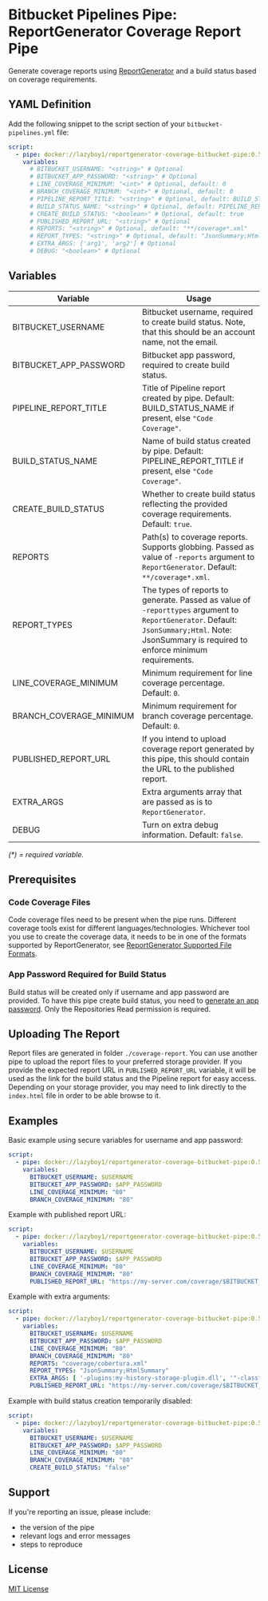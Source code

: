 ﻿# Bitbucket Pipelines Pipe: ReportGenerator Coverage Report Pipe

Generate coverage reports using
[ReportGenerator](https://github.com/danielpalme/ReportGenerator)
and a build status based on coverage requirements.

## YAML Definition

Add the following snippet to the script section of
your `bitbucket-pipelines.yml` file:

```yaml
script:
  - pipe: docker://lazyboy1/reportgenerator-coverage-bitbucket-pipe:0.5
    variables:
      # BITBUCKET_USERNAME: "<string>" # Optional
      # BITBUCKET_APP_PASSWORD: "<string>" # Optional
      # LINE_COVERAGE_MINIMUM: "<int>" # Optional, default: 0
      # BRANCH_COVERAGE_MINIMUM: "<int>" # Optional, default: 0
      # PIPELINE_REPORT_TITLE: "<string>" # Optional, default: BUILD_STATUS_NAME if present, else "Code Coverage"
      # BUILD_STATUS_NAME: "<string>" # Optional, default: PIPELINE_REPORT_TITLE if present, else "Code Coverage"
      # CREATE_BUILD_STATUS: "<boolean>" # Optional, default: true
      # PUBLISHED_REPORT_URL: "<string>" # Optional
      # REPORTS: "<string>" # Optional, default: "**/coverage*.xml"
      # REPORT_TYPES: "<string>" # Optional, default: "JsonSummary;Html"
      # EXTRA_ARGS: ['arg1', 'arg2'] # Optional
      # DEBUG: "<boolean>" # Optional
```

## Variables

| Variable                | Usage |
| ----------------------- | ----- |
| BITBUCKET_USERNAME      | Bitbucket username, required to create build status. Note, that this should be an account name, not the email. |
| BITBUCKET_APP_PASSWORD  | Bitbucket app password, required to create build status. |
| PIPELINE_REPORT_TITLE   | Title of Pipeline report created by pipe. Default: BUILD_STATUS_NAME if present, else `"Code Coverage"`. |
| BUILD_STATUS_NAME       | Name of build status created by pipe. Default: PIPELINE_REPORT_TITLE if present, else `"Code Coverage"`. |
| CREATE_BUILD_STATUS     | Whether to create build status reflecting the provided coverage requirements. Default: `true`. |
| REPORTS                 | Path(s) to coverage reports. Supports globbing. Passed as value of `-reports` argument to `ReportGenerator`. Default: `**/coverage*.xml`. |
| REPORT_TYPES            | The types of reports to generate. Passed as value of `-reporttypes` argument to `ReportGenerator`. Default: `JsonSummary;Html`. Note: JsonSummary is required to enforce minimum requirements. |
| LINE_COVERAGE_MINIMUM   | Minimum requirement for line coverage percentage. Default: `0`. |
| BRANCH_COVERAGE_MINIMUM | Minimum requirement for branch coverage percentage. Default: `0`. |
| PUBLISHED_REPORT_URL    | If you intend to upload coverage report generated by this pipe, this should contain the URL to the published report. |
| EXTRA_ARGS              | Extra arguments array that are passed as is to `ReportGenerator`. |
| DEBUG                   | Turn on extra debug information. Default: `false`. |

_(\*) = required variable._

## Prerequisites

### Code Coverage Files

Code coverage files need to be present when the pipe runs. Different coverage tools exist
for different languages/technologies. Whichever tool you use to create the coverage data,
it needs to be in one of the formats supported by ReportGenerator, see
[ReportGenerator Supported File Formats](https://github.com/danielpalme/ReportGenerator#supported-input-and-output-file-formats).

### App Password Required for Build Status

Build status will be created only if username and app password are provided.
To have this pipe create build status, you need to
[generate an app password](https://confluence.atlassian.com/bitbucket/app-passwords-828781300.html).
Only the Repositories Read permission is required.

## Uploading The Report

Report files are generated in folder `./coverage-report`. You can use another
pipe to upload the report files to your preferred storage provider. If you
provide the expected report URL in `PUBLISHED_REPORT_URL` variable, it will be
used as the link for the build status and the Pipeline report for easy access.
Depending on your storage provider, you may need to link directly to the
`index.html` file in order to be able browse to it.

## Examples

Basic example using secure variables for username and app password:

```yaml
script:
  - pipe: docker://lazyboy1/reportgenerator-coverage-bitbucket-pipe:0.5
    variables:
      BITBUCKET_USERNAME: $USERNAME
      BITBUCKET_APP_PASSWORD: $APP_PASSWORD
      LINE_COVERAGE_MINIMUM: "80"
      BRANCH_COVERAGE_MINIMUM: "80"
```

Example with published report URL:

```yaml
script:
  - pipe: docker://lazyboy1/reportgenerator-coverage-bitbucket-pipe:0.5
    variables:
      BITBUCKET_USERNAME: $USERNAME
      BITBUCKET_APP_PASSWORD: $APP_PASSWORD
      LINE_COVERAGE_MINIMUM: "80"
      BRANCH_COVERAGE_MINIMUM: "80"
      PUBLISHED_REPORT_URL: "https://my-server.com/coverage/$BITBUCKET_REPO_SLUG/$BITBUCKET_COMMIT/index.html"
```

Example with extra arguments:

```yaml
script:
  - pipe: docker://lazyboy1/reportgenerator-coverage-bitbucket-pipe:0.5
    variables:
      BITBUCKET_USERNAME: $USERNAME
      BITBUCKET_APP_PASSWORD: $APP_PASSWORD
      LINE_COVERAGE_MINIMUM: "80"
      BRANCH_COVERAGE_MINIMUM: "80"
      REPORTS: "coverage/cobertura.xml"
      REPORT_TYPES: "JsonSummary;HtmlSummary"
      EXTRA_ARGS: [ '-plugins:my-history-storage-plugin.dll', '"-classfilters:+IncludeThisClass;-ExcludeThisClass"' ]
      PUBLISHED_REPORT_URL: "https://my-server.com/coverage/$BITBUCKET_REPO_SLUG/$BITBUCKET_COMMIT/summary.html"
```

Example with build status creation temporarily disabled:

```yaml
script:
  - pipe: docker://lazyboy1/reportgenerator-coverage-bitbucket-pipe:0.5
    variables:
      BITBUCKET_USERNAME: $USERNAME
      BITBUCKET_APP_PASSWORD: $APP_PASSWORD
      LINE_COVERAGE_MINIMUM: "80"
      BRANCH_COVERAGE_MINIMUM: "80"
      CREATE_BUILD_STATUS: "false"
```


## Support

If you're reporting an issue, please include:

- the version of the pipe
- relevant logs and error messages
- steps to reproduce

## License

[MIT License](LICENSE)
